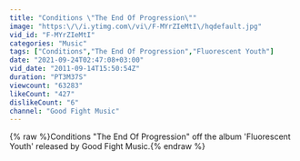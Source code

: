 ```yaml
---
title: "Conditions \"The End Of Progression\""
image: "https:\/\/i.ytimg.com\/vi\/F-MYrZIeMtI\/hqdefault.jpg"
vid_id: "F-MYrZIeMtI"
categories: "Music"
tags: ["Conditions","The End Of Progression","Fluorescent Youth"]
date: "2021-09-24T02:47:08+03:00"
vid_date: "2011-09-14T15:50:54Z"
duration: "PT3M37S"
viewcount: "63283"
likeCount: "427"
dislikeCount: "6"
channel: "Good Fight Music"
---
```

{% raw %}Conditions &quot;The End Of Progression&quot; off the album 'Fluorescent Youth' released by Good Fight Music.{% endraw %}
